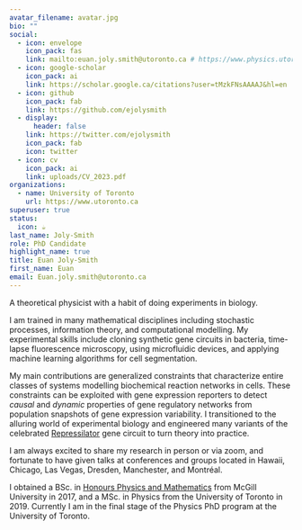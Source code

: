 ```yaml
---
avatar_filename: avatar.jpg
bio: ""
social:
  - icon: envelope
    icon_pack: fas
    link: mailto:euan.joly.smith@utoronto.ca # https://www.physics.utoronto.ca/members/joly-smith-euan/
  - icon: google-scholar
    icon_pack: ai
    link: https://scholar.google.ca/citations?user=tMzkFNsAAAAJ&hl=en
  - icon: github
    icon_pack: fab
    link: https://github.com/ejolysmith
  - display:
      header: false
    link: https://twitter.com/ejolysmith
    icon_pack: fab
    icon: twitter
  - icon: cv
    icon_pack: ai
    link: uploads/CV_2023.pdf
organizations:
  - name: University of Toronto
    url: https://www.utoronto.ca
superuser: true
status:
  icon: ☕️
last_name: Joly-Smith
role: PhD Candidate
highlight_name: true
title: Euan Joly-Smith
first_name: Euan
email: Euan.joly.smith@utoronto.ca
---
```

A theoretical physicist with a habit of doing experiments in biology. 

I am trained in many mathematical disciplines including stochastic processes, information theory, and computational modelling. 
My experimental skills include cloning synthetic gene circuits in bacteria, time-lapse fluorescence microscopy, using microfluidic devices, and applying machine learning algorithms for cell segmentation.

My main contributions are generalized constraints that characterize entire classes of systems modelling biochemical reaction networks in cells.
These constraints can be exploited with gene expression reporters to detect *causal* and *dynamic* properties of gene regulatory networks from population snapshots of gene expression variability.
I transitioned to the alluring world of experimental biology and engineered many variants of the celebrated [Repressilator](https://www.nature.com/articles/35002125) gene circuit to turn theory into practice. 

I am always excited to share my research in person or via zoom, and fortunate to have given talks at conferences and groups located in Hawaii, Chicago, Las Vegas, Dresden, Manchester, and Montréal.
 
I obtained a BSc. in [Honours Physics and Mathematics](https://www.mcgill.ca/study/2023-2024/faculties/science/undergraduate/programs/bachelor-science-bsc-honours-mathematics-and-physics) from McGill University in 2017, and a MSc. in Physics from the University of Toronto in 2019. Currently I am in the final stage of the Physics PhD program at the University of Toronto. 
